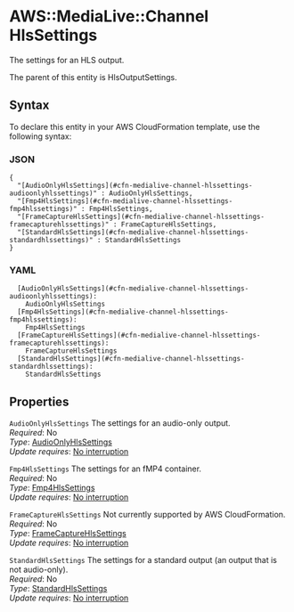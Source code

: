 # AWS::MediaLive::Channel HlsSettings<a name="aws-properties-medialive-channel-hlssettings"></a>

The settings for an HLS output\.

The parent of this entity is HlsOutputSettings\.

## Syntax<a name="aws-properties-medialive-channel-hlssettings-syntax"></a>

To declare this entity in your AWS CloudFormation template, use the following syntax:

### JSON<a name="aws-properties-medialive-channel-hlssettings-syntax.json"></a>

```
{
  "[AudioOnlyHlsSettings](#cfn-medialive-channel-hlssettings-audioonlyhlssettings)" : AudioOnlyHlsSettings,
  "[Fmp4HlsSettings](#cfn-medialive-channel-hlssettings-fmp4hlssettings)" : Fmp4HlsSettings,
  "[FrameCaptureHlsSettings](#cfn-medialive-channel-hlssettings-framecapturehlssettings)" : FrameCaptureHlsSettings,
  "[StandardHlsSettings](#cfn-medialive-channel-hlssettings-standardhlssettings)" : StandardHlsSettings
}
```

### YAML<a name="aws-properties-medialive-channel-hlssettings-syntax.yaml"></a>

```
  [AudioOnlyHlsSettings](#cfn-medialive-channel-hlssettings-audioonlyhlssettings): 
    AudioOnlyHlsSettings
  [Fmp4HlsSettings](#cfn-medialive-channel-hlssettings-fmp4hlssettings): 
    Fmp4HlsSettings
  [FrameCaptureHlsSettings](#cfn-medialive-channel-hlssettings-framecapturehlssettings): 
    FrameCaptureHlsSettings
  [StandardHlsSettings](#cfn-medialive-channel-hlssettings-standardhlssettings): 
    StandardHlsSettings
```

## Properties<a name="aws-properties-medialive-channel-hlssettings-properties"></a>

`AudioOnlyHlsSettings`  <a name="cfn-medialive-channel-hlssettings-audioonlyhlssettings"></a>
The settings for an audio\-only output\.  
*Required*: No  
*Type*: [AudioOnlyHlsSettings](aws-properties-medialive-channel-audioonlyhlssettings.md)  
*Update requires*: [No interruption](https://docs.aws.amazon.com/AWSCloudFormation/latest/UserGuide/using-cfn-updating-stacks-update-behaviors.html#update-no-interrupt)

`Fmp4HlsSettings`  <a name="cfn-medialive-channel-hlssettings-fmp4hlssettings"></a>
The settings for an fMP4 container\.  
*Required*: No  
*Type*: [Fmp4HlsSettings](aws-properties-medialive-channel-fmp4hlssettings.md)  
*Update requires*: [No interruption](https://docs.aws.amazon.com/AWSCloudFormation/latest/UserGuide/using-cfn-updating-stacks-update-behaviors.html#update-no-interrupt)

`FrameCaptureHlsSettings`  <a name="cfn-medialive-channel-hlssettings-framecapturehlssettings"></a>
Not currently supported by AWS CloudFormation\.  
*Required*: No  
*Type*: [FrameCaptureHlsSettings](aws-properties-medialive-channel-framecapturehlssettings.md)  
*Update requires*: [No interruption](https://docs.aws.amazon.com/AWSCloudFormation/latest/UserGuide/using-cfn-updating-stacks-update-behaviors.html#update-no-interrupt)

`StandardHlsSettings`  <a name="cfn-medialive-channel-hlssettings-standardhlssettings"></a>
The settings for a standard output \(an output that is not audio\-only\)\.  
*Required*: No  
*Type*: [StandardHlsSettings](aws-properties-medialive-channel-standardhlssettings.md)  
*Update requires*: [No interruption](https://docs.aws.amazon.com/AWSCloudFormation/latest/UserGuide/using-cfn-updating-stacks-update-behaviors.html#update-no-interrupt)